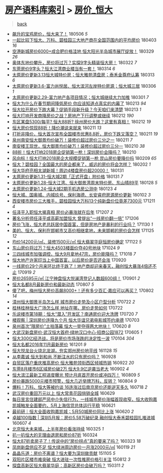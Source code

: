 [房产语料库索引](../../README.md)  > [房价_恒大](房价_恒大.md)
====
> [back](../README.md)

- [飙升的宝鸡房价，恒大来了！](http://jkwz.applinzi.com/ittc/7100011245187105799.html#%E9%A3%99%E5%8D%87%E7%9A%84%E5%AE%9D%E9%B8%A1%E6%88%BF%E4%BB%B7%EF%BC%8C%E6%81%92%E5%A4%A7%E6%9D%A5%E4%BA%86%EF%BC%81) 180506 *5* 
- [一起比较下恒大、万科、碧桂园三大地产商在全国范围内的平均房价](http://jkwz.applinzi.com/ittc/7087778346513728529.html#%E4%B8%80%E8%B5%B7%E6%AF%94%E8%BE%83%E4%B8%8B%E6%81%92%E5%A4%A7%E3%80%81%E4%B8%87%E7%A7%91%E3%80%81%E7%A2%A7%E6%A1%82%E5%9B%AD%E4%B8%89%E5%A4%A7%E5%9C%B0%E4%BA%A7%E5%95%86%E5%9C%A8%E5%85%A8%E5%9B%BD%E8%8C%83%E5%9B%B4%E5%86%85%E7%9A%84%E5%B9%B3%E5%9D%87%E6%88%BF%E4%BB%B7) 180403 *16* 
- [空港新城房价6000+成合肥价格洼地 恒大阳光半岛城市展厅绽放！](http://jkwz.applinzi.com/ittc/7085906609866015754.html#%E7%A9%BA%E6%B8%AF%E6%96%B0%E5%9F%8E%E6%88%BF%E4%BB%B76000%2B%E6%88%90%E5%90%88%E8%82%A5%E4%BB%B7%E6%A0%BC%E6%B4%BC%E5%9C%B0+%E6%81%92%E5%A4%A7%E9%98%B3%E5%85%89%E5%8D%8A%E5%B2%9B%E5%9F%8E%E5%B8%82%E5%B1%95%E5%8E%85%E7%BB%BD%E6%94%BE%EF%BC%81) 180329 *26* 
- [奥体东地价攀升，房价将过万？实探9字头精装恒大房！](http://jkwz.applinzi.com/ittc/7083351025471980560.html#%E5%A5%A5%E4%BD%93%E4%B8%9C%E5%9C%B0%E4%BB%B7%E6%94%80%E5%8D%87%EF%BC%8C%E6%88%BF%E4%BB%B7%E5%B0%86%E8%BF%87%E4%B8%87%EF%BC%9F%E5%AE%9E%E6%8E%A29%E5%AD%97%E5%A4%B4%E7%B2%BE%E8%A3%85%E6%81%92%E5%A4%A7%E6%88%BF%EF%BC%81) 180322 *7* 
- [东莞房价9字头？恒大江湾商业楼当有一套！](http://jkwz.applinzi.com/ittc/7080374721856406535.html#%E4%B8%9C%E8%8E%9E%E6%88%BF%E4%BB%B79%E5%AD%97%E5%A4%B4%EF%BC%9F%E6%81%92%E5%A4%A7%E6%B1%9F%E6%B9%BE%E5%95%86%E4%B8%9A%E6%A5%BC%E5%BD%93%E6%9C%89%E4%B8%80%E5%A5%97%EF%BC%81) 180314 *6* 
- [太原房价更新3.13恒大城特价房；恒大雅苑清盘房；泰禾金尊府认筹](http://jkwz.applinzi.com/ittc/7079892683651023882.html#%E5%A4%AA%E5%8E%9F%E6%88%BF%E4%BB%B7%E6%9B%B4%E6%96%B03.13%E6%81%92%E5%A4%A7%E5%9F%8E%E7%89%B9%E4%BB%B7%E6%88%BF%EF%BC%9B%E6%81%92%E5%A4%A7%E9%9B%85%E8%8B%91%E6%B8%85%E7%9B%98%E6%88%BF%EF%BC%9B%E6%B3%B0%E7%A6%BE%E9%87%91%E5%B0%8A%E5%BA%9C%E8%AE%A4%E7%AD%B9) 180313 *6* 
- [太原房价更新3.6-富力尚悦居、恒大滨河左岸特价房源；恒大城三居](http://jkwz.applinzi.com/ittc/7077138150533366801.html#%E5%A4%AA%E5%8E%9F%E6%88%BF%E4%BB%B7%E6%9B%B4%E6%96%B03.6-%E5%AF%8C%E5%8A%9B%E5%B0%9A%E6%82%A6%E5%B1%85%E3%80%81%E6%81%92%E5%A4%A7%E6%BB%A8%E6%B2%B3%E5%B7%A6%E5%B2%B8%E7%89%B9%E4%BB%B7%E6%88%BF%E6%BA%90%EF%BC%9B%E6%81%92%E5%A4%A7%E5%9F%8E%E4%B8%89%E5%B1%85) 180306 *1* 
- [太原房价更新2.29-富力地产各项目情况；恒大城继续大力加推](http://jkwz.applinzi.com/ittc/7075273832032371719.html#%E5%A4%AA%E5%8E%9F%E6%88%BF%E4%BB%B7%E6%9B%B4%E6%96%B02.29-%E5%AF%8C%E5%8A%9B%E5%9C%B0%E4%BA%A7%E5%90%84%E9%A1%B9%E7%9B%AE%E6%83%85%E5%86%B5%EF%BC%9B%E6%81%92%E5%A4%A7%E5%9F%8E%E7%BB%A7%E7%BB%AD%E5%A4%A7%E5%8A%9B%E5%8A%A0%E6%8E%A8) 180301 *7* 
- [恒大为什么在春节期间降低房价 你应该知道点真实的内幕了](http://jkwz.applinzi.com/ittc/7069526992611705872.html#%E6%81%92%E5%A4%A7%E4%B8%BA%E4%BB%80%E4%B9%88%E5%9C%A8%E6%98%A5%E8%8A%82%E6%9C%9F%E9%97%B4%E9%99%8D%E4%BD%8E%E6%88%BF%E4%BB%B7+%E4%BD%A0%E5%BA%94%E8%AF%A5%E7%9F%A5%E9%81%93%E7%82%B9%E7%9C%9F%E5%AE%9E%E7%9A%84%E5%86%85%E5%B9%95%E4%BA%86) 180213 *94* 
- [恒大拉开房价下跌大幕？促销手段新升级？今天咱们来清楚](http://jkwz.applinzi.com/ittc/7069489415615677451.html#%E6%81%92%E5%A4%A7%E6%8B%89%E5%BC%80%E6%88%BF%E4%BB%B7%E4%B8%8B%E8%B7%8C%E5%A4%A7%E5%B9%95%EF%BC%9F%E4%BF%83%E9%94%80%E6%89%8B%E6%AE%B5%E6%96%B0%E5%8D%87%E7%BA%A7%EF%BC%9F%E4%BB%8A%E5%A4%A9%E5%92%B1%E4%BB%AC%E6%9D%A5%E6%B8%85%E6%A5%9A) 180213 *1* 
- [恒大打响开发商降房价之战？房地产下行调整或继续](http://jkwz.applinzi.com/ittc/7069308059501724688.html#%E6%81%92%E5%A4%A7%E6%89%93%E5%93%8D%E5%BC%80%E5%8F%91%E5%95%86%E9%99%8D%E6%88%BF%E4%BB%B7%E4%B9%8B%E6%88%98%EF%BC%9F%E6%88%BF%E5%9C%B0%E4%BA%A7%E4%B8%8B%E8%A1%8C%E8%B0%83%E6%95%B4%E6%88%96%E7%BB%A7%E7%BB%AD) 180212 *190* 
- [东区某盘5300/每平? 恒大88折? 徐州房价大跌？这里有真相！](http://jkwz.applinzi.com/ittc/7069248172700730374.html#%E4%B8%9C%E5%8C%BA%E6%9F%90%E7%9B%985300%2F%E6%AF%8F%E5%B9%B3%3F+%E6%81%92%E5%A4%A788%E6%8A%98%3F+%E5%BE%90%E5%B7%9E%E6%88%BF%E4%BB%B7%E5%A4%A7%E8%B7%8C%EF%BC%9F%E8%BF%99%E9%87%8C%E6%9C%89%E7%9C%9F%E7%9B%B8%EF%BC%81) 180212 *19* 
- [恒大房价惊现88折！降价潮说来就来](http://jkwz.applinzi.com/ittc/7068849810461688843.html#%E6%81%92%E5%A4%A7%E6%88%BF%E4%BB%B7%E6%83%8A%E7%8E%B088%E6%8A%98%EF%BC%81%E9%99%8D%E4%BB%B7%E6%BD%AE%E8%AF%B4%E6%9D%A5%E5%B0%B1%E6%9D%A5) 180211 *13* 
- [打折非降价，恒大首次宣布全国楼市优惠8.8折，房价下跌又落空？](http://jkwz.applinzi.com/ittc/7068822375850574865.html#%E6%89%93%E6%8A%98%E9%9D%9E%E9%99%8D%E4%BB%B7%EF%BC%8C%E6%81%92%E5%A4%A7%E9%A6%96%E6%AC%A1%E5%AE%A3%E5%B8%83%E5%85%A8%E5%9B%BD%E6%A5%BC%E5%B8%82%E4%BC%98%E6%83%A08.8%E6%8A%98%EF%BC%8C%E6%88%BF%E4%BB%B7%E4%B8%8B%E8%B7%8C%E5%8F%88%E8%90%BD%E7%A9%BA%EF%BC%9F) 180211 *19* 
- [泉州南安恒大御景均价破万！装修价超过房价三分之一](http://jkwz.applinzi.com/ittc/7068794761479980043.html#%E6%B3%89%E5%B7%9E%E5%8D%97%E5%AE%89%E6%81%92%E5%A4%A7%E5%BE%A1%E6%99%AF%E5%9D%87%E4%BB%B7%E7%A0%B4%E4%B8%87%EF%BC%81%E8%A3%85%E4%BF%AE%E4%BB%B7%E8%B6%85%E8%BF%87%E6%88%BF%E4%BB%B7%E4%B8%89%E5%88%86%E4%B9%8B%E4%B8%80) 180211 *7* 
- [南安楼王现世，恒大御景均价破万！装修价超过房价三分一](http://jkwz.applinzi.com/ittc/7068552423738442762.html#%E5%8D%97%E5%AE%89%E6%A5%BC%E7%8E%8B%E7%8E%B0%E4%B8%96%EF%BC%8C%E6%81%92%E5%A4%A7%E5%BE%A1%E6%99%AF%E5%9D%87%E4%BB%B7%E7%A0%B4%E4%B8%87%EF%BC%81%E8%A3%85%E4%BF%AE%E4%BB%B7%E8%B6%85%E8%BF%87%E6%88%BF%E4%BB%B7%E4%B8%89%E5%88%86%E4%B8%80) 180210 *38* 
- [88折！恒大打响2018房企促销第一枪！深圳房价会降吗？](http://jkwz.applinzi.com/ittc/7068399270275580945.html#88%E6%8A%98%EF%BC%81%E6%81%92%E5%A4%A7%E6%89%93%E5%93%8D2018%E6%88%BF%E4%BC%81%E4%BF%83%E9%94%80%E7%AC%AC%E4%B8%80%E6%9E%AA%EF%BC%81%E6%B7%B1%E5%9C%B3%E6%88%BF%E4%BB%B7%E4%BC%9A%E9%99%8D%E5%90%97%EF%BC%9F) 180210  
- [风向标！恒大打响2018房企大规模促销第一枪 昆山房价要降价吗](http://jkwz.applinzi.com/ittc/7068074242594046982.html#%E9%A3%8E%E5%90%91%E6%A0%87%EF%BC%81%E6%81%92%E5%A4%A7%E6%89%93%E5%93%8D2018%E6%88%BF%E4%BC%81%E5%A4%A7%E8%A7%84%E6%A8%A1%E4%BF%83%E9%94%80%E7%AC%AC%E4%B8%80%E6%9E%AA+%E6%98%86%E5%B1%B1%E6%88%BF%E4%BB%B7%E8%A6%81%E9%99%8D%E4%BB%B7%E5%90%97) 180209 *65* 
- [恒大？碧桂园？全国最大的房企都来了，威远的房价将会怎样？](http://jkwz.applinzi.com/ittc/7065435043227239440.html#%E6%81%92%E5%A4%A7%EF%BC%9F%E7%A2%A7%E6%A1%82%E5%9B%AD%EF%BC%9F%E5%85%A8%E5%9B%BD%E6%9C%80%E5%A4%A7%E7%9A%84%E6%88%BF%E4%BC%81%E9%83%BD%E6%9D%A5%E4%BA%86%EF%BC%8C%E5%A8%81%E8%BF%9C%E7%9A%84%E6%88%BF%E4%BB%B7%E5%B0%86%E4%BC%9A%E6%80%8E%E6%A0%B7%EF%BC%9F) 180202 *1* 
- [恒大华府亮相太湖新城！周边4楼盘房价超20000！](http://jkwz.applinzi.com/ittc/7064641438124344331.html#%E6%81%92%E5%A4%A7%E5%8D%8E%E5%BA%9C%E4%BA%AE%E7%9B%B8%E5%A4%AA%E6%B9%96%E6%96%B0%E5%9F%8E%EF%BC%81%E5%91%A8%E8%BE%B94%E6%A5%BC%E7%9B%98%E6%88%BF%E4%BB%B7%E8%B6%8520000%EF%BC%81) 180131  
- [太原房价更新1.31-恒大城2期「正式开盘」附价格](http://jkwz.applinzi.com/ittc/7064532562142036998.html#%E5%A4%AA%E5%8E%9F%E6%88%BF%E4%BB%B7%E6%9B%B4%E6%96%B01.31-%E6%81%92%E5%A4%A7%E5%9F%8E2%E6%9C%9F%E3%80%8C%E6%AD%A3%E5%BC%8F%E5%BC%80%E7%9B%98%E3%80%8D%E9%99%84%E4%BB%B7%E6%A0%BC) 180131 *7* 
- [太原房价更新1.28-恒大江湾、恒大御景湾周末特价房、东山晴89平](http://jkwz.applinzi.com/ittc/7063539035807417351.html#%E5%A4%AA%E5%8E%9F%E6%88%BF%E4%BB%B7%E6%9B%B4%E6%96%B01.28-%E6%81%92%E5%A4%A7%E6%B1%9F%E6%B9%BE%E3%80%81%E6%81%92%E5%A4%A7%E5%BE%A1%E6%99%AF%E6%B9%BE%E5%91%A8%E6%9C%AB%E7%89%B9%E4%BB%B7%E6%88%BF%E3%80%81%E4%B8%9C%E5%B1%B1%E6%99%B489%E5%B9%B3) 180128 *5* 
- [太原房价更新1.24-恒大城2期手机选房公测中](http://jkwz.applinzi.com/ittc/7061914238065312779.html#%E5%A4%AA%E5%8E%9F%E6%88%BF%E4%BB%B7%E6%9B%B4%E6%96%B01.24-%E6%81%92%E5%A4%A7%E5%9F%8E2%E6%9C%9F%E6%89%8B%E6%9C%BA%E9%80%89%E6%88%BF%E5%85%AC%E6%B5%8B%E4%B8%AD) 180123 *4* 
- [恒大城、国奥城、内城玖号、保利海德、长安睿府房源房价更新](http://jkwz.applinzi.com/ittc/7053988064685196305.html#%E6%81%92%E5%A4%A7%E5%9F%8E%E3%80%81%E5%9B%BD%E5%A5%A5%E5%9F%8E%E3%80%81%E5%86%85%E5%9F%8E%E7%8E%96%E5%8F%B7%E3%80%81%E4%BF%9D%E5%88%A9%E6%B5%B7%E5%BE%B7%E3%80%81%E9%95%BF%E5%AE%89%E7%9D%BF%E5%BA%9C%E6%88%BF%E6%BA%90%E6%88%BF%E4%BB%B7%E6%9B%B4%E6%96%B0) 180102 *3* 
- [西安楼市房价三大推手，碧桂园恒大万科13个纯新盘价位竟差7300元](http://jkwz.applinzi.com/ittc/7045851561371108368.html#%E8%A5%BF%E5%AE%89%E6%A5%BC%E5%B8%82%E6%88%BF%E4%BB%B7%E4%B8%89%E5%A4%A7%E6%8E%A8%E6%89%8B%EF%BC%8C%E7%A2%A7%E6%A1%82%E5%9B%AD%E6%81%92%E5%A4%A7%E4%B8%87%E7%A7%9113%E4%B8%AA%E7%BA%AF%E6%96%B0%E7%9B%98%E4%BB%B7%E4%BD%8D%E7%AB%9F%E5%B7%AE7300%E5%85%83) 171211 *4* 
- [任泽平入职恒大揭真相 房价必暴涨就在后年](http://jkwz.applinzi.com/ittc/7044394436857955344.html#%E4%BB%BB%E6%B3%BD%E5%B9%B3%E5%85%A5%E8%81%8C%E6%81%92%E5%A4%A7%E6%8F%AD%E7%9C%9F%E7%9B%B8+%E6%88%BF%E4%BB%B7%E5%BF%85%E6%9A%B4%E6%B6%A8%E5%B0%B1%E5%9C%A8%E5%90%8E%E5%B9%B4) 171207 *2* 
- [著名分析师任泽平或高薪加盟恒大 曾提出“一线房价翻一倍”](http://jkwz.applinzi.com/ittc/7043928539915617296.html#%E8%91%97%E5%90%8D%E5%88%86%E6%9E%90%E5%B8%88%E4%BB%BB%E6%B3%BD%E5%B9%B3%E6%88%96%E9%AB%98%E8%96%AA%E5%8A%A0%E7%9B%9F%E6%81%92%E5%A4%A7+%E6%9B%BE%E6%8F%90%E5%87%BA%E2%80%9C%E4%B8%80%E7%BA%BF%E6%88%BF%E4%BB%B7%E7%BF%BB%E4%B8%80%E5%80%8D%E2%80%9D) 171206  
- [房价飞涨，恒大老总跃居中国首富，但是房地产是暴利的行业吗？](http://jkwz.applinzi.com/ittc/7041710430815257616.html#%E6%88%BF%E4%BB%B7%E9%A3%9E%E6%B6%A8%EF%BC%8C%E6%81%92%E5%A4%A7%E8%80%81%E6%80%BB%E8%B7%83%E5%B1%85%E4%B8%AD%E5%9B%BD%E9%A6%96%E5%AF%8C%EF%BC%8C%E4%BD%86%E6%98%AF%E6%88%BF%E5%9C%B0%E4%BA%A7%E6%98%AF%E6%9A%B4%E5%88%A9%E7%9A%84%E8%A1%8C%E4%B8%9A%E5%90%97%EF%BC%9F) 171130 *1* 
- [美的、恒大、保利在邯郸市又高价相继拿地，未来邯郸的房价会怎样](http://jkwz.applinzi.com/ittc/7039765374243963921.html#%E7%BE%8E%E7%9A%84%E3%80%81%E6%81%92%E5%A4%A7%E3%80%81%E4%BF%9D%E5%88%A9%E5%9C%A8%E9%82%AF%E9%83%B8%E5%B8%82%E5%8F%88%E9%AB%98%E4%BB%B7%E7%9B%B8%E7%BB%A7%E6%8B%BF%E5%9C%B0%EF%BC%8C%E6%9C%AA%E6%9D%A5%E9%82%AF%E9%83%B8%E7%9A%84%E6%88%BF%E4%BB%B7%E4%BC%9A%E6%80%8E%E6%A0%B7) 171125 *12* 
- [均价14200元/㎡、装修1500元/㎡ 恒大翡翠华庭恒房价确定](http://jkwz.applinzi.com/ittc/7038819529843541009.html#%E5%9D%87%E4%BB%B714200%E5%85%83%2F%E3%8E%A1%E3%80%81%E8%A3%85%E4%BF%AE1500%E5%85%83%2F%E3%8E%A1+%E6%81%92%E5%A4%A7%E7%BF%A1%E7%BF%A0%E5%8D%8E%E5%BA%AD%E6%81%92%E6%88%BF%E4%BB%B7%E7%A1%AE%E5%AE%9A) 171122 *5* 
- [东山房价将过万？恒大4503楼面价夺40号地块](http://jkwz.applinzi.com/ittc/7027926787147957265.html#%E4%B8%9C%E5%B1%B1%E6%88%BF%E4%BB%B7%E5%B0%86%E8%BF%87%E4%B8%87%EF%BC%9F%E6%81%92%E5%A4%A74503%E6%A5%BC%E9%9D%A2%E4%BB%B7%E5%A4%BA40%E5%8F%B7%E5%9C%B0%E5%9D%97) 171024 *9* 
- [三四线城市加强调控，恒大9月拿地47宗，房价能降吗？](http://jkwz.applinzi.com/ittc/7025799519139267601.html#%E4%B8%89%E5%9B%9B%E7%BA%BF%E5%9F%8E%E5%B8%82%E5%8A%A0%E5%BC%BA%E8%B0%83%E6%8E%A7%EF%BC%8C%E6%81%92%E5%A4%A79%E6%9C%88%E6%8B%BF%E5%9C%B047%E5%AE%97%EF%BC%8C%E6%88%BF%E4%BB%B7%E8%83%BD%E9%99%8D%E5%90%97%EF%BC%9F) 171018 *7* 
- [恒大地产许家印当上中国首富，以后房价是否还会涨](http://jkwz.applinzi.com/ittc/7015411591384925200.html#%E6%81%92%E5%A4%A7%E5%9C%B0%E4%BA%A7%E8%AE%B8%E5%AE%B6%E5%8D%B0%E5%BD%93%E4%B8%8A%E4%B8%AD%E5%9B%BD%E9%A6%96%E5%AF%8C%EF%BC%8C%E4%BB%A5%E5%90%8E%E6%88%BF%E4%BB%B7%E6%98%AF%E5%90%A6%E8%BF%98%E4%BC%9A%E6%B6%A8) 170920  
- [一线房价29个月来环比终于跌了！地产商却迎来春天，融创恒大暴涨4倍还不止](http://jkwz.applinzi.com/ittc/7014913319662781457.html#%E4%B8%80%E7%BA%BF%E6%88%BF%E4%BB%B729%E4%B8%AA%E6%9C%88%E6%9D%A5%E7%8E%AF%E6%AF%94%E7%BB%88%E4%BA%8E%E8%B7%8C%E4%BA%86%EF%BC%81%E5%9C%B0%E4%BA%A7%E5%95%86%E5%8D%B4%E8%BF%8E%E6%9D%A5%E6%98%A5%E5%A4%A9%EF%BC%8C%E8%9E%8D%E5%88%9B%E6%81%92%E5%A4%A7%E6%9A%B4%E6%B6%A84%E5%80%8D%E8%BF%98%E4%B8%8D%E6%AD%A2) 170919 *2* 
- [房价26595元/㎡ 江宁神盘恒大悦澜湾登记人数超600组！](http://jkwz.applinzi.com/ittc/7008274425890472977.html#%E6%88%BF%E4%BB%B726595%E5%85%83%2F%E3%8E%A1+%E6%B1%9F%E5%AE%81%E7%A5%9E%E7%9B%98%E6%81%92%E5%A4%A7%E6%82%A6%E6%BE%9C%E6%B9%BE%E7%99%BB%E8%AE%B0%E4%BA%BA%E6%95%B0%E8%B6%85600%E7%BB%84%EF%BC%81) 170901 *2* 
- [恒大名都8月最新房价和最新动态](http://jkwz.applinzi.com/ittc/6998974351498806288.html#%E6%81%92%E5%A4%A7%E5%90%8D%E9%83%BD8%E6%9C%88%E6%9C%80%E6%96%B0%E6%88%BF%E4%BB%B7%E5%92%8C%E6%9C%80%E6%96%B0%E5%8A%A8%E6%80%81) 170807 *5* 
- [傻了吧，梅州恒大房价高飙8000+！还有多少百汇·嘉应可以再买？](http://jkwz.applinzi.com/ittc/6997136162421228561.html#%E5%82%BB%E4%BA%86%E5%90%A7%EF%BC%8C%E6%A2%85%E5%B7%9E%E6%81%92%E5%A4%A7%E6%88%BF%E4%BB%B7%E9%AB%98%E9%A3%998000%2B%EF%BC%81%E8%BF%98%E6%9C%89%E5%A4%9A%E5%B0%91%E7%99%BE%E6%B1%87%C2%B7%E5%98%89%E5%BA%94%E5%8F%AF%E4%BB%A5%E5%86%8D%E4%B9%B0%EF%BC%9F) 170802 *14* 
- [漳州恒大御景半岛怎么样 城市房价走势及小区户型分析](http://jkwz.applinzi.com/ittc/6993058358993880081.html#%E6%BC%B3%E5%B7%9E%E6%81%92%E5%A4%A7%E5%BE%A1%E6%99%AF%E5%8D%8A%E5%B2%9B%E6%80%8E%E4%B9%88%E6%A0%B7+%E5%9F%8E%E5%B8%82%E6%88%BF%E4%BB%B7%E8%B5%B0%E5%8A%BF%E5%8F%8A%E5%B0%8F%E5%8C%BA%E6%88%B7%E5%9E%8B%E5%88%86%E6%9E%90) 170722 *2* 
- [桂林桂林恒大广场怎么样 地址在哪，房价走势如何](http://jkwz.applinzi.com/ittc/6993045377107100689.html#%E6%A1%82%E6%9E%97%E6%A1%82%E6%9E%97%E6%81%92%E5%A4%A7%E5%B9%BF%E5%9C%BA%E6%80%8E%E4%B9%88%E6%A0%B7+%E5%9C%B0%E5%9D%80%E5%9C%A8%E5%93%AA%EF%BC%8C%E6%88%BF%E4%BB%B7%E8%B5%B0%E5%8A%BF%E5%A6%82%E4%BD%95) 170722  
- [乐说楼市第18期：恒大“潜入”开发区？南通房价迎大洗牌](http://jkwz.applinzi.com/ittc/6992391841709048849.html#%E4%B9%90%E8%AF%B4%E6%A5%BC%E5%B8%82%E7%AC%AC18%E6%9C%9F%EF%BC%9A%E6%81%92%E5%A4%A7%E2%80%9C%E6%BD%9C%E5%85%A5%E2%80%9D%E5%BC%80%E5%8F%91%E5%8C%BA%EF%BC%9F%E5%8D%97%E9%80%9A%E6%88%BF%E4%BB%B7%E8%BF%8E%E5%A4%A7%E6%B4%97%E7%89%8C) 170720 *7* 
- [楼观察 | 深圳房价连降九个月 恒大华谊兄弟电影城签约承德](http://jkwz.applinzi.com/ittc/6985862911455921157.html#%E6%A5%BC%E8%A7%82%E5%AF%9F+%7C+%E6%B7%B1%E5%9C%B3%E6%88%BF%E4%BB%B7%E8%BF%9E%E9%99%8D%E4%B9%9D%E4%B8%AA%E6%9C%88+%E6%81%92%E5%A4%A7%E5%8D%8E%E8%B0%8A%E5%85%84%E5%BC%9F%E7%94%B5%E5%BD%B1%E5%9F%8E%E7%AD%BE%E7%BA%A6%E6%89%BF%E5%BE%B7) 170703  
- [泉州首次“限房价”土拍落幕 恒大一举夺得两大地块！](http://jkwz.applinzi.com/ittc/6981291418587759620.html#%E6%B3%89%E5%B7%9E%E9%A6%96%E6%AC%A1%E2%80%9C%E9%99%90%E6%88%BF%E4%BB%B7%E2%80%9D%E5%9C%9F%E6%8B%8D%E8%90%BD%E5%B9%95+%E6%81%92%E5%A4%A7%E4%B8%80%E4%B8%BE%E5%A4%BA%E5%BE%97%E4%B8%A4%E5%A4%A7%E5%9C%B0%E5%9D%97%EF%BC%81) 170620 *8* 
- [大武汉新盘房价·武汉恒大首府·绿地汉口中心·招商公园1872](http://jkwz.applinzi.com/ittc/6975641917525066756.html#%E5%A4%A7%E6%AD%A6%E6%B1%89%E6%96%B0%E7%9B%98%E6%88%BF%E4%BB%B7%C2%B7%E6%AD%A6%E6%B1%89%E6%81%92%E5%A4%A7%E9%A6%96%E5%BA%9C%C2%B7%E7%BB%BF%E5%9C%B0%E6%B1%89%E5%8F%A3%E4%B8%AD%E5%BF%83%C2%B7%E6%8B%9B%E5%95%86%E5%85%AC%E5%9B%AD1872) 170605 *1* 
- [恒大300亿经济战，将是房价市场涨跌的决定性一波](http://jkwz.applinzi.com/ittc/6919083158430811141.html#%E6%81%92%E5%A4%A7300%E4%BA%BF%E7%BB%8F%E6%B5%8E%E6%88%98%EF%BC%8C%E5%B0%86%E6%98%AF%E6%88%BF%E4%BB%B7%E5%B8%82%E5%9C%BA%E6%B6%A8%E8%B7%8C%E7%9A%84%E5%86%B3%E5%AE%9A%E6%80%A7%E4%B8%80%E6%B3%A2) 170104 *304* 
- [恒大名都2016年11月最新房价](http://jkwz.applinzi.com/ittc/6906582278687163396.html#%E6%81%92%E5%A4%A7%E5%90%8D%E9%83%BD2016%E5%B9%B411%E6%9C%88%E6%9C%80%E6%96%B0%E6%88%BF%E4%BB%B7) 161201 *9* 
- [恒大悦龙台火烧北龙湖，夯实郑州房价地平线](http://jkwz.applinzi.com/ittc/6905493712653517829.html#%E6%81%92%E5%A4%A7%E6%82%A6%E9%BE%99%E5%8F%B0%E7%81%AB%E7%83%A7%E5%8C%97%E9%BE%99%E6%B9%96%EF%BC%8C%E5%A4%AF%E5%AE%9E%E9%83%91%E5%B7%9E%E6%88%BF%E4%BB%B7%E5%9C%B0%E5%B9%B3%E7%BA%BF) 161128 *15* 
- [从李嘉诚 恒大到和尚 不断注水的只有房价吗？](http://jkwz.applinzi.com/ittc/6882940048890135557.html#%E4%BB%8E%E6%9D%8E%E5%98%89%E8%AF%9A+%E6%81%92%E5%A4%A7%E5%88%B0%E5%92%8C%E5%B0%9A+%E4%B8%8D%E6%96%AD%E6%B3%A8%E6%B0%B4%E7%9A%84%E5%8F%AA%E6%9C%89%E6%88%BF%E4%BB%B7%E5%90%97%EF%BC%9F) 160928  
- [自贸区落户重庆推高房价 恒大雅苑领衔西区倾城热销](http://jkwz.applinzi.com/ittc/6880641413238227972.html#%E8%87%AA%E8%B4%B8%E5%8C%BA%E8%90%BD%E6%88%B7%E9%87%8D%E5%BA%86%E6%8E%A8%E9%AB%98%E6%88%BF%E4%BB%B7+%E6%81%92%E5%A4%A7%E9%9B%85%E8%8B%91%E9%A2%86%E8%A1%94%E8%A5%BF%E5%8C%BA%E5%80%BE%E5%9F%8E%E7%83%AD%E9%94%80) 160922 *20* 
- [东莞8月楼市6区域房价破2万 恒大9.9亿逆袭当老大](http://jkwz.applinzi.com/ittc/6873208424959050757.html#%E4%B8%9C%E8%8E%9E8%E6%9C%88%E6%A5%BC%E5%B8%826%E5%8C%BA%E5%9F%9F%E6%88%BF%E4%BB%B7%E7%A0%B42%E4%B8%87+%E6%81%92%E5%A4%A79.9%E4%BA%BF%E9%80%86%E8%A2%AD%E5%BD%93%E8%80%81%E5%A4%A7) 160902 *4* 
- [恒大滨江最新工程进度曝光 预计月底首开房价或冲四万！](http://jkwz.applinzi.com/ittc/6864489083929363461.html#%E6%81%92%E5%A4%A7%E6%BB%A8%E6%B1%9F%E6%9C%80%E6%96%B0%E5%B7%A5%E7%A8%8B%E8%BF%9B%E5%BA%A6%E6%9B%9D%E5%85%89+%E9%A2%84%E8%AE%A1%E6%9C%88%E5%BA%95%E9%A6%96%E5%BC%80%E6%88%BF%E4%BB%B7%E6%88%96%E5%86%B2%E5%9B%9B%E4%B8%87%EF%BC%81) 160809 *5* 
- [房价暴跌5000元楼市预警，恒大几近举牌万科，反转？](http://jkwz.applinzi.com/ittc/6862581596485583877.html#%E6%88%BF%E4%BB%B7%E6%9A%B4%E8%B7%8C5000%E5%85%83%E6%A5%BC%E5%B8%82%E9%A2%84%E8%AD%A6%EF%BC%8C%E6%81%92%E5%A4%A7%E5%87%A0%E8%BF%91%E4%B8%BE%E7%89%8C%E4%B8%87%E7%A7%91%EF%BC%8C%E5%8F%8D%E8%BD%AC%EF%BC%9F) 160804 *9* 
- [爆料！万科、恒大等被约谈  16连涨过后南京房价还能逆天多久](http://jkwz.applinzi.com/ittc/6856332603338261508.html#%E7%88%86%E6%96%99%EF%BC%81%E4%B8%87%E7%A7%91%E3%80%81%E6%81%92%E5%A4%A7%E7%AD%89%E8%A2%AB%E7%BA%A6%E8%B0%88++16%E8%BF%9E%E6%B6%A8%E8%BF%87%E5%90%8E%E5%8D%97%E4%BA%AC%E6%88%BF%E4%BB%B7%E8%BF%98%E8%83%BD%E9%80%86%E5%A4%A9%E5%A4%9A%E4%B9%85) 160718 *2* 
- [武汉房价重回万元以上 恒大常青花园俏销全城](http://jkwz.applinzi.com/ittc/6849061607463977988.html#%E6%AD%A6%E6%B1%89%E6%88%BF%E4%BB%B7%E9%87%8D%E5%9B%9E%E4%B8%87%E5%85%83%E4%BB%A5%E4%B8%8A+%E6%81%92%E5%A4%A7%E5%B8%B8%E9%9D%92%E8%8A%B1%E5%9B%AD%E4%BF%8F%E9%94%80%E5%85%A8%E5%9F%8E) 160629  
- [每日昱言住建部严惩中介失信行为，一线城市房价涨幅首现收窄，恒大收购嘉凯城触发全面要约，5月上海信贷总体运行平稳](http://jkwz.applinzi.com/ittc/6846069920638698500.html#%E6%AF%8F%E6%97%A5%E6%98%B1%E8%A8%80%E4%BD%8F%E5%BB%BA%E9%83%A8%E4%B8%A5%E6%83%A9%E4%B8%AD%E4%BB%8B%E5%A4%B1%E4%BF%A1%E8%A1%8C%E4%B8%BA%EF%BC%8C%E4%B8%80%E7%BA%BF%E5%9F%8E%E5%B8%82%E6%88%BF%E4%BB%B7%E6%B6%A8%E5%B9%85%E9%A6%96%E7%8E%B0%E6%94%B6%E7%AA%84%EF%BC%8C%E6%81%92%E5%A4%A7%E6%94%B6%E8%B4%AD%E5%98%89%E5%87%AF%E5%9F%8E%E8%A7%A6%E5%8F%91%E5%85%A8%E9%9D%A2%E8%A6%81%E7%BA%A6%EF%BC%8C5%E6%9C%88%E4%B8%8A%E6%B5%B7%E4%BF%A1%E8%B4%B7%E6%80%BB%E4%BD%93%E8%BF%90%E8%A1%8C%E5%B9%B3%E7%A8%B3) 160621  
- [最前研｜恒大全面收购嘉凯城；5月50城房价同比上涨](http://jkwz.applinzi.com/ittc/6845842247404487685.html#%E6%9C%80%E5%89%8D%E7%A0%94%EF%BD%9C%E6%81%92%E5%A4%A7%E5%85%A8%E9%9D%A2%E6%94%B6%E8%B4%AD%E5%98%89%E5%87%AF%E5%9F%8E%EF%BC%9B5%E6%9C%8850%E5%9F%8E%E6%88%BF%E4%BB%B7%E5%90%8C%E6%AF%94%E4%B8%8A%E6%B6%A8) 160620 *2* 
- [卓越100指数 | 深圳5月报：房价5.58万破纪录 融创恒大泰禾碧桂园扎堆进城](http://jkwz.applinzi.com/ittc/6840765297556194309.html#%E5%8D%93%E8%B6%8A100%E6%8C%87%E6%95%B0+%7C+%E6%B7%B1%E5%9C%B35%E6%9C%88%E6%8A%A5%EF%BC%9A%E6%88%BF%E4%BB%B75.58%E4%B8%87%E7%A0%B4%E7%BA%AA%E5%BD%95+%E8%9E%8D%E5%88%9B%E6%81%92%E5%A4%A7%E6%B3%B0%E7%A6%BE%E7%A2%A7%E6%A1%82%E5%9B%AD%E6%89%8E%E5%A0%86%E8%BF%9B%E5%9F%8E) 160607 *4* 
- [北京恒大未来城，上半年房价看涨持续](http://jkwz.applinzi.com/ittc/6813441199360705540.html#%E5%8C%97%E4%BA%AC%E6%81%92%E5%A4%A7%E6%9C%AA%E6%9D%A5%E5%9F%8E%EF%BC%8C%E4%B8%8A%E5%8D%8A%E5%B9%B4%E6%88%BF%E4%BB%B7%E7%9C%8B%E6%B6%A8%E6%8C%81%E7%BB%AD) 160325 *1* 
- [扒一扒恒大的无理由退房和房价87折](http://jkwz.applinzi.com/ittc/6812713108430652421.html#%E6%89%92%E4%B8%80%E6%89%92%E6%81%92%E5%A4%A7%E7%9A%84%E6%97%A0%E7%90%86%E7%94%B1%E9%80%80%E6%88%BF%E5%92%8C%E6%88%BF%E4%BB%B787%E6%8A%98) 160324  
- [恒大87折卖房子了！传说中的“房价拐点”真的要来了吗？](http://jkwz.applinzi.com/ittc/6812802352998253572.html#%E6%81%92%E5%A4%A787%E6%8A%98%E5%8D%96%E6%88%BF%E5%AD%90%E4%BA%86%EF%BC%81%E4%BC%A0%E8%AF%B4%E4%B8%AD%E7%9A%84%E2%80%9C%E6%88%BF%E4%BB%B7%E6%8B%90%E7%82%B9%E2%80%9D%E7%9C%9F%E7%9A%84%E8%A6%81%E6%9D%A5%E4%BA%86%E5%90%97%EF%BC%9F) 160323 *18* 
- [凤岗新盘供应不足 恒大绿洲周边房价一月涨2000元/㎡](http://jkwz.applinzi.com/ittc/6788970878809408516.html#%E5%87%A4%E5%B2%97%E6%96%B0%E7%9B%98%E4%BE%9B%E5%BA%94%E4%B8%8D%E8%B6%B3+%E6%81%92%E5%A4%A7%E7%BB%BF%E6%B4%B2%E5%91%A8%E8%BE%B9%E6%88%BF%E4%BB%B7%E4%B8%80%E6%9C%88%E6%B6%A82000%E5%85%83%2F%E3%8E%A1) 160119 *21* 
- [晶晶乐道：房价不离谱？恒大要为深圳做贡献](http://jkwz.applinzi.com/ittc/6761234581902853124.html#%E6%99%B6%E6%99%B6%E4%B9%90%E9%81%93%EF%BC%9A%E6%88%BF%E4%BB%B7%E4%B8%8D%E7%A6%BB%E8%B0%B1%EF%BC%9F%E6%81%92%E5%A4%A7%E8%A6%81%E4%B8%BA%E6%B7%B1%E5%9C%B3%E5%81%9A%E8%B4%A1%E7%8C%AE) 151105 *5* 
- [双阳片区楼市难突破 恒大进驻一次性推房价格引关注](http://jkwz.applinzi.com/ittc/547650615692467274.html#%E5%8F%8C%E9%98%B3%E7%89%87%E5%8C%BA%E6%A5%BC%E5%B8%82%E9%9A%BE%E7%AA%81%E7%A0%B4+%E6%81%92%E5%A4%A7%E8%BF%9B%E9%A9%BB%E4%B8%80%E6%AC%A1%E6%80%A7%E6%8E%A8%E6%88%BF%E4%BB%B7%E6%A0%BC%E5%BC%95%E5%85%B3%E6%B3%A8) 150812 *3* 
- [探盘高新区恒大翡翠华庭：高新区房价会破万吗？](http://jkwz.applinzi.com/ittc/547650611396657961.html#%E6%8E%A2%E7%9B%98%E9%AB%98%E6%96%B0%E5%8C%BA%E6%81%92%E5%A4%A7%E7%BF%A1%E7%BF%A0%E5%8D%8E%E5%BA%AD%EF%BC%9A%E9%AB%98%E6%96%B0%E5%8C%BA%E6%88%BF%E4%BB%B7%E4%BC%9A%E7%A0%B4%E4%B8%87%E5%90%97%EF%BC%9F) 150311 *2* 
